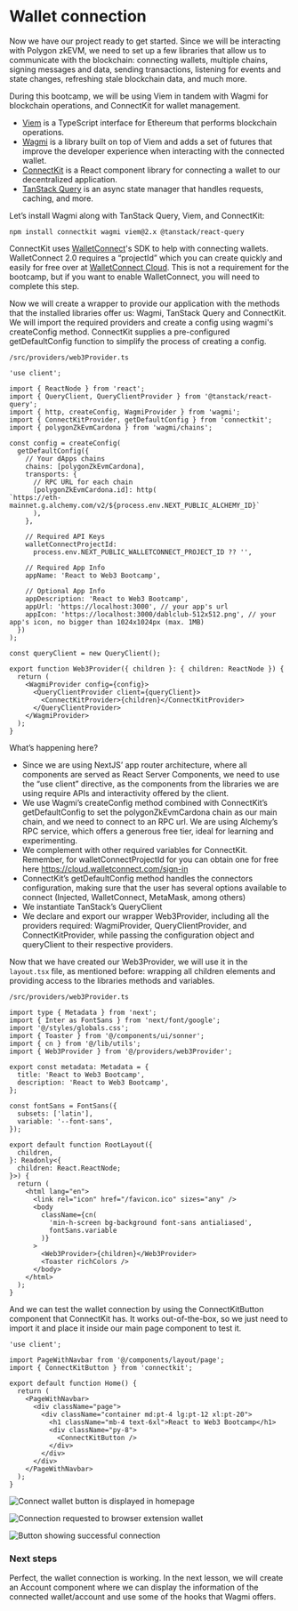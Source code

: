 # Wallet connection

Now we have our project ready to get started. Since we will be interacting with Polygon zkEVM, we need to set up a few libraries that allow us to communicate with the blockchain: connecting wallets, multiple chains, signing messages and data, sending transactions, listening for events and state changes, refreshing stale blockchain data, and much more.

During this bootcamp, we will be using Viem in tandem with Wagmi for blockchain operations, and ConnectKit for wallet management.

- [Viem](https://viem.sh/) is a TypeScript interface for Ethereum that performs blockchain operations.
- [Wagmi](https://wagmi.sh/) is a library built on top of Viem and adds a set of futures that improve the developer experience when interacting with the connected wallet.
- [ConnectKit](https://docs.family.co/connectkit) is a React component library for connecting a wallet to our decentralized application.
- [TanStack Query](https://tanstack.com/query/latest) is an async state manager that handles requests, caching, and more.

Let’s install Wagmi along with TanStack Query, Viem, and ConnectKit:

```
npm install connectkit wagmi viem@2.x @tanstack/react-query
```

ConnectKit uses [WalletConnect](https://walletconnect.com/)'s SDK to help with connecting wallets. WalletConnect 2.0 requires a “projectId” which you can create quickly and easily for free over at [WalletConnect Cloud](https://cloud.walletconnect.com/sign-in). This is not a requirement for the bootcamp, but if you want to enable WalletConnect, you will need to complete this step.

Now we will create a wrapper to provide our application with the methods that the installed libraries offer us: Wagmi, TanStack Query and ConnectKit. We will import the required providers and create a config using wagmi's createConfig method. ConnectKit supplies a pre-configured getDefaultConfig function to simplify the process of creating a config.

`/src/providers/web3Provider.ts`

```
'use client';

import { ReactNode } from 'react';
import { QueryClient, QueryClientProvider } from '@tanstack/react-query';
import { http, createConfig, WagmiProvider } from 'wagmi';
import { ConnectKitProvider, getDefaultConfig } from 'connectkit';
import { polygonZkEvmCardona } from 'wagmi/chains';

const config = createConfig(
  getDefaultConfig({
    // Your dApps chains
    chains: [polygonZkEvmCardona],
    transports: {
      // RPC URL for each chain
      [polygonZkEvmCardona.id]: http(
`https://eth-mainnet.g.alchemy.com/v2/${process.env.NEXT_PUBLIC_ALCHEMY_ID}`
      ),
    },

    // Required API Keys
    walletConnectProjectId:
      process.env.NEXT_PUBLIC_WALLETCONNECT_PROJECT_ID ?? '',

    // Required App Info
    appName: 'React to Web3 Bootcamp',

    // Optional App Info
    appDescription: 'React to Web3 Bootcamp',
    appUrl: 'https://localhost:3000', // your app's url
    appIcon: 'https://localhost:3000/dablclub-512x512.png', // your app's icon, no bigger than 1024x1024px (max. 1MB)
  })
);

const queryClient = new QueryClient();

export function Web3Provider({ children }: { children: ReactNode }) {
  return (
    <WagmiProvider config={config}>
      <QueryClientProvider client={queryClient}>
        <ConnectKitProvider>{children}</ConnectKitProvider>
      </QueryClientProvider>
    </WagmiProvider>
  );
}
```

What’s happening here?

- Since we are using NextJS’ app router architecture, where all components are served as React Server Components, we need to use the “use client” directive, as the components from the libraries we are using require APIs and interactivity offered by the client.
- We use Wagmi’s createConfig method combined with ConnectKit’s getDefaultConfig to set the polygonZkEvmCardona chain as our main chain, and we need to connect to an RPC url. We are using Alchemy’s RPC service, which offers a generous free tier, ideal for learning and experimenting.
- We complement with other required variables for ConnectKit. Remember, for walletConnectProjectId for you can obtain one for free here https://cloud.walletconnect.com/sign-in
- ConnectKit’s getDefaultConfig method handles the connectors configuration, making sure that the user has several options available to connect (Injected, WalletConnect, MetaMask, among others)
- We instantiate TanStack’s QueryClient
- We declare and export our wrapper Web3Provider, including all the providers required: WagmiProvider, QueryClientProvider, and ConnectKitProvider, while passing the configuration object and queryClient to their respective providers.

Now that we have created our Web3Provider, we will use it in the `layout.tsx` file, as mentioned before: wrapping all children elements and providing access to the libraries methods and variables.

`/src/providers/web3Provider.ts`

```
import type { Metadata } from 'next';
import { Inter as FontSans } from 'next/font/google';
import '@/styles/globals.css';
import { Toaster } from '@/components/ui/sonner';
import { cn } from '@/lib/utils';
import { Web3Provider } from '@/providers/web3Provider';

export const metadata: Metadata = {
  title: 'React to Web3 Bootcamp',
  description: 'React to Web3 Bootcamp',
};

const fontSans = FontSans({
  subsets: ['latin'],
  variable: '--font-sans',
});

export default function RootLayout({
  children,
}: Readonly<{
  children: React.ReactNode;
}>) {
  return (
    <html lang="en">
      <link rel="icon" href="/favicon.ico" sizes="any" />
      <body
        className={cn(
          'min-h-screen bg-background font-sans antialiased',
          fontSans.variable
        )}
      >
        <Web3Provider>{children}</Web3Provider>
        <Toaster richColors />
      </body>
    </html>
  );
}
```

And we can test the wallet connection by using the ConnectKitButton component that ConnectKit has. It works out-of-the-box, so we just need to import it and place it inside our main page component to test it.

```
'use client';

import PageWithNavbar from '@/components/layout/page';
import { ConnectKitButton } from 'connectkit';

export default function Home() {
  return (
    <PageWithNavbar>
      <div className="page">
        <div className="container md:pt-4 lg:pt-12 xl:pt-20">
          <h1 className="mb-4 text-6xl">React to Web3 Bootcamp</h1>
          <div className="py-8">
            <ConnectKitButton />
          </div>
        </div>
      </div>
    </PageWithNavbar>
  );
}
```

![Connect wallet button is displayed in homepage](https://react-to-web3-bootcamp.vercel.app/content/module-2/L1/3-connect-wallet.png)

![Connection requested to browser extension wallet](https://react-to-web3-bootcamp.vercel.app/content/module-2/L1/4-request-connection.png)

![Button showing successful connection](https://react-to-web3-bootcamp.vercel.app/content/module-2/L1/5-successful-connection.png)

### Next steps

Perfect, the wallet connection is working. In the next lesson, we will create an Account component where we can display the information of the connected wallet/account and use some of the hooks that Wagmi offers.
